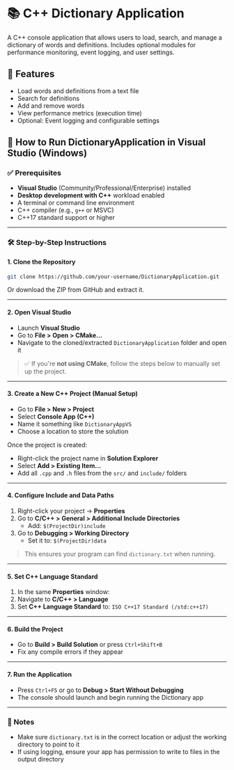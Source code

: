 # 📚 C++ Dictionary Application

A C++ console application that allows users to load, search, and manage a dictionary of words and definitions. Includes optional modules for performance monitoring, event logging, and user settings.

## 🚀 Features

- Load words and definitions from a text file
- Search for definitions
- Add and remove words
- View performance metrics (execution time)
- Optional: Event logging and configurable settings


## 🧭 How to Run DictionaryApplication in Visual Studio (Windows)

### ✅ Prerequisites

- **Visual Studio** (Community/Professional/Enterprise) installed  
- **Desktop development with C++** workload enabled
- A terminal or command line environment
- C++ compiler (e.g., `g++` or MSVC)
- C++17 standard support or higher

---

### 🛠️ Step-by-Step Instructions

#### 1. Clone the Repository

```bash
git clone https://github.com/your-username/DictionaryApplication.git
```

Or download the ZIP from GitHub and extract it.

---

#### 2. Open Visual Studio

- Launch **Visual Studio**
- Go to **File > Open > CMake...**
- Navigate to the cloned/extracted `DictionaryApplication` folder and open it

> ✅ If you're **not using CMake**, follow the steps below to manually set up the project.

---

#### 3. Create a New C++ Project (Manual Setup)

- Go to **File > New > Project**
- Select **Console App (C++)**
- Name it something like `DictionaryAppVS`
- Choose a location to store the solution

Once the project is created:

- Right-click the project name in **Solution Explorer**
- Select **Add > Existing Item...**
- Add all `.cpp` and `.h` files from the `src/` and `include/` folders

---

#### 4. Configure Include and Data Paths

1. Right-click your project → **Properties**
2. Go to **C/C++ > General > Additional Include Directories**
   - Add: `$(ProjectDir)include`
3. Go to **Debugging > Working Directory**
   - Set it to: `$(ProjectDir)data`

> This ensures your program can find `dictionary.txt` when running.

---

#### 5. Set C++ Language Standard

1. In the same **Properties** window:
2. Navigate to **C/C++ > Language**
3. Set **C++ Language Standard** to: `ISO C++17 Standard (/std:c++17)`

---

#### 6. Build the Project

- Go to **Build > Build Solution** or press `Ctrl+Shift+B`
- Fix any compile errors if they appear

---

#### 7. Run the Application

- Press `Ctrl+F5` or go to **Debug > Start Without Debugging**
- The console should launch and begin running the Dictionary app

---

### 📝 Notes

- Make sure `dictionary.txt` is in the correct location or adjust the working directory to point to it
- If using logging, ensure your app has permission to write to files in the output directory
